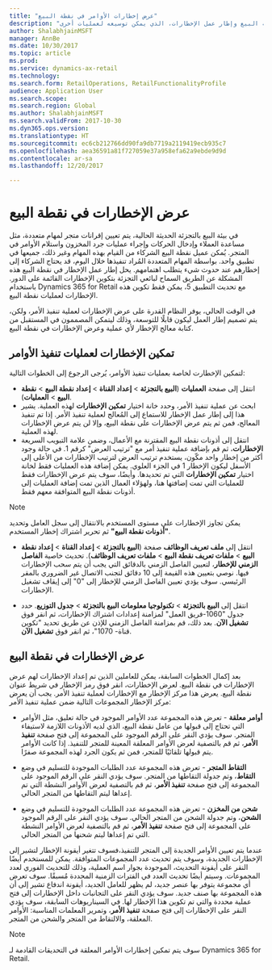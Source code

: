 ```yaml
---
title: "عرض إخطارات الأوامر في نقطة البيع"
description: "يصف هذا الموضوع كيفية تمكين إخطارات الأوامر في نقطة البيع وإطار عمل الإخطارات، الذي يمكن توسيعه لعمليات أخرى."
author: ShalabhjainMSFT
manager: AnnBe
ms.date: 10/30/2017
ms.topic: article
ms.prod: 
ms.service: dynamics-ax-retail
ms.technology: 
ms.search.form: RetailOperations, RetailFunctionalityProfile
audience: Application User
ms.search.scope: 
ms.search.region: Global
ms.author: ShalabhjainMSFT
ms.search.validFrom: 2017-10-30
ms.dyn365.ops.version: 
ms.translationtype: HT
ms.sourcegitcommit: ec6cb212766dd90fa9db7719a2119419ecb935c7
ms.openlocfilehash: aea36591a81f727059e37a958efa62a9ebde9d9d
ms.contentlocale: ar-sa
ms.lasthandoff: 12/20/2017

---
```


# <a name="display-notifications-in-point-of-sale"></a>عرض الإخطارات في نقطة البيع

في بيئة البيع بالتجزئة الحديثة الحالية، يتم تعيين إقرانات متجر لمهام متعددة، مثل مساعدة العملاء وإدخال الحركات وإجراء عمليات جرد المخزون واستلام الأوامر في المتجر. يُمكن عميل نقطة البيع الشركاء من القيام بهذه المهام وغير ذلك، جميعها في تطبيق واحد. بواسطة المهام المتعددة المُراد تنفيذها خلال اليوم، قد يحتاج الشركاء إلى إخطارهم عند حدوث شيء يتطلب اهتمامهم. يحل إطار عمل الإخطار في نقطة البيع هذه المشكلة عن الطريق السماح لبائعي التجزئة بتكوين الإخطارات القائمة على الدور. باستخدام Dynamics 365 for Retail مع تحديث التطبيق 5، يمكن فقط تكوين هذه الإخطارات لعمليات نقطة البيع.

في الوقت الحالي، يوفر النظام القدرة على عرض الإخطارات لعملية تنفيذ الأمر، ولكن، يتم تصميم إطار العمل ليكون قابلًا للتوسعة، وذلك ليتمكن المصممون في المستقبل من كتابة معالج الإخطار لأي عملية وعرض الإخطارات في نقطة البيع.  

## <a name="enable-notifications-for-order-fulfillment-operations"></a>تمكين الإخطارات لعمليات تنفيذ الأوامر

لتمكين الإخطارت لخاصة بعمليات تنفيذ الأوامر، يُرجى الرجوع إلى الخطوات التالية:

 - انتقل إلى صفحة **العمليات** (**البيع بالتجزئة** > **إعداد القناة** > **إعداد نقطة البيع** > **نقطة البيع** > **العمليات**).
 - ابحث عن عملية تنفيذ الأمر، وحدد خانة اختيار **تمكين الإخطارات** لهذه العملية. يشير هذا إلى إطار عمل الإخطار للاستماع إلى المُعالج لعملية تنفيذ الأمر. إذا تم تنفيذ المعالج، فمن ثم يتم عرض الإخطارات على نقطة البيع، وإلا لن يتم عرض الإخطارات لهذه العملية.
- انتقل إلى أذونات نقطة البيع المقترنة مع الأعمال، وضمن علامة التبويب السريعة **الإخطارات**، ثم قم بإضافة عملية تنفيذ أمر مع "ترتيب العرض" كرقم 1. في حالة وجود أكثر من إخطار واحد مكّون، يستخدم ترتيب العرض لترتيب الإخطارات من الأعلى إلى الأسفل ليكون الإخطار 1 في الجزء العلوي. يمكن إضافة هذه العمليات فقط لخانة اختيار **تمكين الإخطارات** التي تم تحديدها. وأيضًا، سوف يتم عرض الإخطارات فقط للعمليات التي تمت إضافتها هنا، ولهؤلاء العمال الذين تمت إضافة العمليات إلى أذونات نقطة البيع المتوافقة معهم فقط. 

> [!NOTE]
> يمكن تجاوز الإخطارات على مستوى المستخدم بالانتقال إلى سجل العامل وتحديد **"أذونات نقطة البيع"** ثم تحرير اشتراك إخطار المستخدم.

 - انتقل إلى **ملف تعريف الوظائف** صفحة (**البيع بالتجزئة** > **إعداد القناة** > **إعداد نقطة البيع** > **ملفات تعريف نقطة البيع** > **ملفات تعريف الوظائف**). تحديث خاصية **الفاصل الزمني للإخطار**، لتعيين الفاصل الزمني بالدقائق التي يجب أن يتم سحب الإخطارات فيها. نوصي بتعيين هذه القيمة إلى 10 دقائق لتجنب الاتصال غير الضروري بالمقر الرئيسي. سوف يؤدي تعيين الفاصل الزمني للإخطار إلى "0" إلى إيقاف تشغيل الإخطارات.  

 - انتقل إلى **البيع بالتجزئة** > **تكنولوجيا معلومات البيع بالتجزئة** > **جدول التوزيع**. حدد جدول "1060-فريق العمل" لمزامنة إعدادات اشتراك الإخطارات، ثم انقر فوق **تشغيل الآن**. بعد ذلك، قم بمزامنة الفاصل الزمني للإذن عن طريق تحديد "تكوين قناة- 1070"، ثم انقر فوق **تشغيل الآن**. 

## <a name="view-notifications-in-pos"></a>عرض الإخطارات في نقطة البيع

بعد إكمال الخطوات السابقة، يمكن للعاملين الذين تم إعداد الإخطارات لهم عرض الإخطارات في نقطة البيع. لعرض الإخطارات، انقر فوق رمز الإخطار في شريط عنوان نقطة البيع. يعرض هذا مركز الإخطار مع الإخطارات لعملية تنفيذ الأمر. يجب أن يعرض مركز الإخطار المجموعات التالية ضمن عملية تنفيذ الأمر: 

- **أوامر معلقة** - تعرض هذه المجموعة عدد الأوامر الموجود في حالة تعليق، مثل الأوامر التي تحتاج إلى قبولها من عامل نقطة البيع، الذي لديه الأذونات اللازمة لاستيفاء المتجر. سوف يؤدي النقر على الرقم الموجود على المجموعة إلى فتح صفحة **تنفيذ الأمر**، ثم قم بالتصفية لعرض الأوامر المعلقة المعينة للمتجر للتنفيذ. إذا كانت الأوامر يتم قبولها تلقائيًا للمتجر، فمن ثم يكون الجرد لهذه المجموعة صفرًا.

- **التقاط المتجر** - تعرض هذه المجموعة عدد الطلبات الموجودة للتسليم في وضع **التقاط**، وتم جدولة التقاطها من المتجر. سوف يؤدي النقر على الرقم الموجود على المجموعة إلى فتح صفحة **تنفيذ الأمر**، ثم قم بالتصفية لعرض الأوامر النشطة التي تم إعداها ليتم التقاطها من المتجر الحالي.

- **شحن من المخزن** - تعرض هذه المجموعة عدد الطلبات الموجودة للتسليم في وضع **الشحن**، وتم جدولة الشحن من المتجر الحالي. سوف يؤدي النقر على الرقم الموجود على المجموعة إلى فتح صفحة **تنفيذ الأمر**، ثم قم بالتصفية لعرض الأوامر النشطة التي تم إعداها ليتم شحنها من المتجر الحالي.

عندما يتم تعيين الأوامر الجديدة إلى المتجر للتنفيذ،فسوف تتغير أيقونة الإخطار لتشير إلى الإخطارات الجديدة، وسوف يتم تحديث عدد المجموعات المتوافقة. يمكن للمستخدم أيضًا النقر على أيقونة التحديث، الموجودة بجوار اسم العملية، وذلك للتحديث الفوري لعدد المجموعات. وسيتم أيضًا تحديث العدد في الفترات الزمنية المحددة مُسبقًا. سوف تعرض أي مجموعة يتوفر بها عنصر جديد، لم يظهر للعامل الجديد، أيقونة اندفاع تشير إلى أن هذه المجموعة بها صنف جديد. سوف يؤدي النقر على التجانبات داخل الإخطارات إلى فتح عملية محددة والتي تم تكوين هذا الإخطار لها. في السيناريوهات السابقة، سوف يؤدي النقر على الإخطارات إلى فتح صفحة **تنفيذ الأمر**، وتمرير المعلمات المناسبة: الأوامر المعلقة، والالتقاط من المتجر والشحن من المتجر. 

> [!NOTE]
> سوف يتم تمكين إخطارات الأوامر المعلقة في التحديقات القادمة لـ Dynamics 365 for Retail. 


